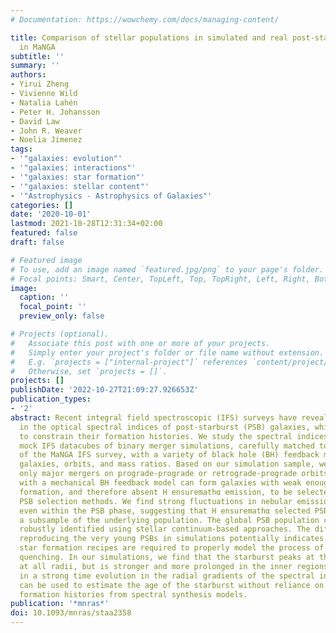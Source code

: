 ```yaml
---
# Documentation: https://wowchemy.com/docs/managing-content/

title: Comparison of stellar populations in simulated and real post-starburst galaxies
  in MaNGA
subtitle: ''
summary: ''
authors:
- Yirui Zheng
- Vivienne Wild
- Natalia Lahén
- Peter H. Johansson
- David Law
- John R. Weaver
- Noelia Jimenez
tags:
- '"galaxies: evolution"'
- '"galaxies: interactions"'
- '"galaxies: star formation"'
- '"galaxies: stellar content"'
- '"Astrophysics - Astrophysics of Galaxies"'
categories: []
date: '2020-10-01'
lastmod: 2021-10-28T12:31:34+02:00
featured: false
draft: false

# Featured image
# To use, add an image named `featured.jpg/png` to your page's folder.
# Focal points: Smart, Center, TopLeft, Top, TopRight, Left, Right, BottomLeft, Bottom, BottomRight.
image:
  caption: ''
  focal_point: ''
  preview_only: false

# Projects (optional).
#   Associate this post with one or more of your projects.
#   Simply enter your project's folder or file name without extension.
#   E.g. `projects = ["internal-project"]` references `content/project/deep-learning/index.md`.
#   Otherwise, set `projects = []`.
projects: []
publishDate: '2022-10-27T21:09:27.926653Z'
publication_types:
- '2'
abstract: Recent integral field spectroscopic (IFS) surveys have revealed radial gradients
  in the optical spectral indices of post-starburst (PSB) galaxies, which can be used
  to constrain their formation histories. We study the spectral indices of post-processed
  mock IFS datacubes of binary merger simulations, carefully matched to the properties
  of the MaNGA IFS survey, with a variety of black hole (BH) feedback models, progenitor
  galaxies, orbits, and mass ratios. Based on our simulation sample, we find that
  only major mergers on prograde-prograde or retrograde-prograde orbits in combination
  with a mechanical BH feedback model can form galaxies with weak enough ongoing star
  formation, and therefore absent H ensuremathα emission, to be selected by traditional
  PSB selection methods. We find strong fluctuations in nebular emission line strengths,
  even within the PSB phase, suggesting that H ensuremathα selected PSBs are only
  a subsample of the underlying population. The global PSB population can be more
  robustly identified using stellar continuum-based approaches. The difficulty in
  reproducing the very young PSBs in simulations potentially indicates that new sub-resolution
  star formation recipes are required to properly model the process of star formation
  quenching. In our simulations, we find that the starburst peaks at the same time
  at all radii, but is stronger and more prolonged in the inner regions. This results
  in a strong time evolution in the radial gradients of the spectral indices that
  can be used to estimate the age of the starburst without reliance on detailed star
  formation histories from spectral synthesis models.
publication: '*mnras*'
doi: 10.1093/mnras/staa2358
---
```

